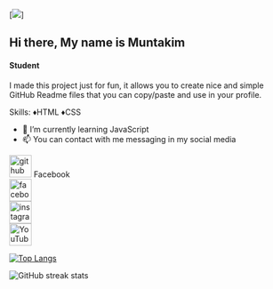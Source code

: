 [<img src="https://www.facebook.com/photo/?fbid=122119063040104492&set=a.122100562772104492">]
## Hi there, My name is Muntakim
#### Student


I made this project just for fun, it allows you to create nice and simple GitHub Readme files that you can copy/paste and use in your profile.

Skills:
♦️HTML
♦️CSS

- 🌱 I’m currently learning JavaScript 
- 📫 You can contact with me messaging in my social media


[<img src='https://cdn.jsdelivr.net/npm/simple-icons@3.0.1/icons/github.svg' alt='github' height='40'>](https://github.com/muntakim9994) Facebook <br> 
[<img src='https://cdn.jsdelivr.net/npm/simple-icons@3.0.1/icons/facebook.svg' alt='facebook' height='40'>](https://www.facebook.com/muntakim9994) <br> 
[<img src='https://cdn.jsdelivr.net/npm/simple-icons@3.0.1/icons/instagram.svg' alt='instagram' height='40'>](https://www.instagram.com/muntakim9994/) <br>
[<img src='https://cdn.jsdelivr.net/npm/simple-icons@3.0.1/icons/youtube.svg' alt='YouTube' height='40'>](https://www.youtube.com/channel/muntakim9994)


[![Top Langs](https://github-readme-stats.vercel.app/api/top-langs/?username=muntakim9994)](https://github.com/anuraghazra/github-readme-stats)

![GitHub streak stats](https://streak-stats.demolab.com/?user=muntakim9994)  

